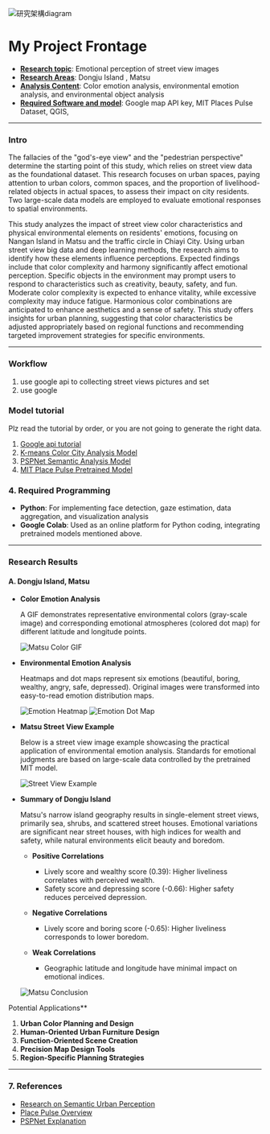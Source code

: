 ![研究架構diagram](hsiao_pic/research_conceptdrawing.png)


# My Project Frontage
- **[Research topic](#3-文字與顏色標記)**: Emotional perception of street view images
- **[Research Areas]()**: Dongju Island , Matsu
- **[Analysis Content]()**: Color emotion analysis, environmental emotion analysis, and environmental object analysis
- **[Required Software and model]()**: Google map API key, MIT Places Pulse Dataset, QGIS,
---
### Intro
The fallacies of the "god's-eye view" and the "pedestrian perspective" determine the starting point of this study, which relies on street view data as the foundational dataset. This research focuses on urban spaces, paying attention to urban colors, common spaces, and the proportion of livelihood-related objects in actual spaces, to assess their impact on city residents. Two large-scale data models are employed to evaluate emotional responses to spatial environments.

This study analyzes the impact of street view color characteristics and physical environmental elements on residents' emotions, focusing on Nangan Island in Matsu and the traffic circle in Chiayi City. Using urban street view big data and deep learning methods, the research aims to identify how these elements influence perceptions. Expected findings include that color complexity and harmony significantly affect emotional perception. Specific objects in the environment may prompt users to respond to characteristics such as creativity, beauty, safety, and fun. Moderate color complexity is expected to enhance vitality, while excessive complexity may induce fatigue. Harmonious color combinations are anticipated to enhance aesthetics and a sense of safety. This study offers insights for urban planning, suggesting that color characteristics be adjusted appropriately based on regional functions and recommending targeted improvement strategies for specific environments.

---
### Workflow
1. use google api to collecting street views pictures and set
2. use google 



### **Model tutorial**

Plz read the tutorial by order, or you are not going to generate the right data.
  1. [Google api tutorial](Google_api_tutorial) 
  2. [K-means Color City Analysis Model](K-means_Color_City_Analysis_Model.md)
  3. [PSPNet Semantic Analysis Model](PSPNet_Semantic_Analysis_Model.md)
  4. [MIT Place Pulse Pretrained Model](Google_api_tutorial)


### **4. Required Programming**
- **Python**: For implementing face detection, gaze estimation, data aggregation, and visualization analysis
- **Google Colab**: Used as an online platform for Python coding, integrating pretrained models mentioned above.

---

### Research Results

#### **A. Dongju Island, Matsu**

- **Color Emotion Analysis**

    A GIF demonstrates representative environmental colors (gray-scale image) and corresponding emotional atmospheres (colored dot map) for different latitude and longitude points.

    ![Matsu Color GIF](hsiao_pic\matzu\matzu_color.gif)

- **Environmental Emotion Analysis**

    Heatmaps and dot maps represent six emotions (beautiful, boring, wealthy, angry, safe, depressed). Original images were transformed into easy-to-read emotion distribution maps.

    ![Emotion Heatmap](hsiao_pic\matzu\hot_strength_dot_combined.png)
    ![Emotion Dot Map](hsiao_pic\matzu\matzu_6_Emotion_dot.gif)

- **Matsu Street View Example**

    Below is a street view image example showcasing the practical application of environmental emotion analysis. Standards for emotional judgments are based on large-scale data controlled by the pretrained MIT model.

    ![Street View Example](hsiao_pic\matzu\matzu_example.png)

- **Summary of Dongju Island**

    Matsu's narrow island geography results in single-element street views, primarily sea, shrubs, and scattered street houses. Emotional variations are significant near street houses, with high indices for wealth and safety, while natural environments elicit beauty and boredom.

    - **Positive Correlations**
        - Lively score and wealthy score (0.39): Higher liveliness correlates with perceived wealth.
        - Safety score and depressing score (-0.66): Higher safety reduces perceived depression.

    - **Negative Correlations**
        - Lively score and boring score (-0.65): Higher liveliness corresponds to lower boredom.

    - **Weak Correlations**
        - Geographic latitude and longitude have minimal impact on emotional indices.

    ![Matsu Conclusion](hsiao_pic\matzu\matzu_conclusion.png)


Potential Applications**

1. **Urban Color Planning and Design**
2. **Human-Oriented Urban Furniture Design**
3. **Function-Oriented Scene Creation**
4. **Precision Map Design Tools**
5. **Region-Specific Planning Strategies**

---

### **7. References**
- [Research on Semantic Urban Perception](https://www.mdpi.com/2076-3417/14/20/9521)
- [Place Pulse Overview](https://www.media.mit.edu/projects/place-pulse-new/overview/)
- [PSPNet Explanation](https://medium.com/image-processing-and-ml-note/pspnet-winner-in-ilsvrc-2016-semantic-segmentation-scene-parsing-800879d513e)
